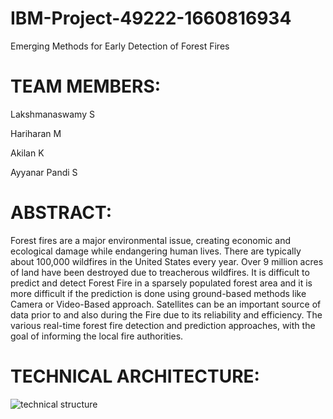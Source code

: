 # IBM-Project-49222-1660816934
Emerging Methods for Early Detection of Forest Fires

# TEAM MEMBERS:

Lakshmanaswamy S

Hariharan M

Akilan K

Ayyanar Pandi S

# ABSTRACT:

Forest fires are a major environmental issue, creating economic and ecological damage while endangering human lives. There are typically about 100,000 wildfires in the United States every year. Over 9 million acres of land have been destroyed due to treacherous wildfires. It is difficult to predict and detect Forest Fire in a sparsely populated forest area and it is more difficult if the prediction is done using ground-based methods like Camera or Video-Based approach. Satellites can be an important source of data prior to and also during the Fire due to its reliability and efficiency. The various real-time forest fire detection and prediction approaches, with the goal of informing the local fire authorities.

# TECHNICAL ARCHITECTURE:

![technical structure](https://user-images.githubusercontent.com/113340877/198600110-a04751dd-fc56-4646-9cf0-19ee8b29ea4d.png)
